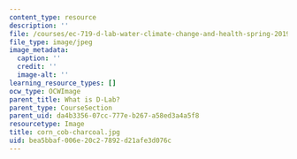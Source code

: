 ```yaml
---
content_type: resource
description: ''
file: /courses/ec-719-d-lab-water-climate-change-and-health-spring-2019/bea5bbaf006e20c27892d21afe3d076c_corn_cob-charcoal.jpg
file_type: image/jpeg
image_metadata:
  caption: ''
  credit: ''
  image-alt: ''
learning_resource_types: []
ocw_type: OCWImage
parent_title: What is D-Lab?
parent_type: CourseSection
parent_uid: da4b3356-07cc-777e-b267-a58ed3a4a5f8
resourcetype: Image
title: corn_cob-charcoal.jpg
uid: bea5bbaf-006e-20c2-7892-d21afe3d076c
---
```

